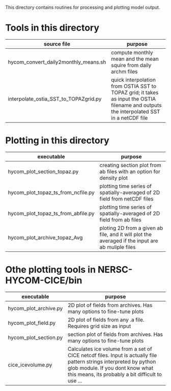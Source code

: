 This directory contains routines for processing and plotting model output.


# Tools in this directory

|source file     | purpose|
|-------- | -------------|
|hycom_convert_daily2monthly_means.sh| compute monthly mean and the mean squire from daily archm files |
|interpolate_ostia_SST_to_TOPAZgrid.py| quick interpolation from OSTIA SST to TOPAZ grid; it takes as input the OSTIA filename and outputs the interpolated SST in a netCDF file |

# Plotting in this directory 

|executable     | purpose|
|-------- | -------------|
|hycom_plot_section_topaz.py  | creating section plot from ab files with an option for density plot    |
|hycom_plot_topaz_ts_from_ncfile.py | plotting  time series of spatially-averaged of 2D field from netCDF files   |
|hycom_plot_topaz_ts_from_abfile.py | plotting  time series of spatially-averaged of 2D field from ab files     |
|hycom_plot_archive_topaz_Avg |      ploting 2D  from a given ab file, and it will plot the averaged if the input are ab muliple files|


# Othe plotting tools in NERSC-HYCOM-CICE/bin

|executable     | purpose|
|-------- | -------------|
|hycom_plot_archive.py  | 2D plot  of fields from archives. Has many options to fine-tune plots |
|hycom_plot_field.py  | 2D plot  of fields from any .a file. Requires grid size as input |
|hycom_plot_section.py | section plot  of fields from archives. Has many options to fine-tune plots |
|cice_icevolume.py| Calculates ice volume from a set of CICE netcdf files. Input is actually file pattern strings interpreted by python glob module. If you dont know what this means, its probably a bit difficult to use ...|

